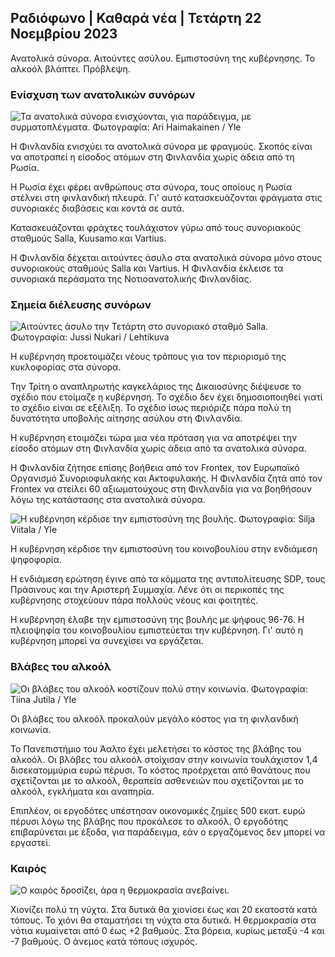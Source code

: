 ## Ραδιόφωνο \| Καθαρά νέα \| Τετάρτη 22 Νοεμβρίου 2023

Ανατολικά σύνορα. Αιτούντες ασύλου. Εμπιστοσύνη της κυβέρνησης. Το αλκοόλ βλάπτει. Πρόβλεψη.

### Ενίσχυση των ανατολικών συνόρων

![Τα ανατολικά σύνορα ενισχύονται, για παράδειγμα, με συρματοπλέγματα. Φωτογραφία: Ari Haimakainen / Yle](https://images.cdn.yle.fi/image/upload/c_crop,h_3078,w_5472,x_0,y_157/ar_1.777777777777777,c_fill,g_701,wh_1q_auto:eco/f_auto/fl_lossy/v1700489748/39-1203622655b691ed016a)

Η Φινλανδία ενισχύει τα ανατολικά σύνορα με φραγμούς. Σκοπός είναι να αποτραπεί η είσοδος ατόμων στη Φινλανδία χωρίς άδεια από τη Ρωσία.

Η Ρωσία έχει φέρει ανθρώπους στα σύνορα, τους οποίους η Ρωσία στέλνει στη φινλανδική πλευρά. Γι' αυτό κατασκευάζονται φράγματα στις συνοριακές διαβάσεις και κοντά σε αυτά.

Κατασκευάζονται φράχτες τουλάχιστον γύρω από τους συνοριακούς σταθμούς Salla, Kuusamo και Vartius.

Η Φινλανδία δέχεται αιτούντες άσυλο στα ανατολικά σύνορα μόνο στους συνοριακούς σταθμούς Salla και Vartius. Η Φινλανδία έκλεισε τα συνοριακά περάσματα της Νοτιοανατολικής Φινλανδίας.

### Σημεία διέλευσης συνόρων

![Αιτούντες άσυλο την Τετάρτη στο συνοριακό σταθμό Salla. Φωτογραφία: Jussi Nukari / Lehtikuva](https://images.cdn.yle.fi/image/upload/c_crop,h_2879,w_5119,x_0,y_429/ar_1.777777777777777,c_fill,g_501,0w_1q_auto:eco/f_auto/fl_lossy/v1700655653/39-1204918655df1f3cef50)

Η κυβέρνηση προετοιμάζει νέους τρόπους για τον περιορισμό της κυκλοφορίας στα σύνορα.

Την Τρίτη ο αναπληρωτής καγκελάριος της Δικαιοσύνης διέψευσε το σχέδιο που ετοίμαζε η κυβέρνηση. Το σχέδιο δεν έχει δημοσιοποιηθεί γιατί το σχέδιο είναι σε εξέλιξη. Το σχέδιο ίσως περιόριζε πάρα πολύ τη δυνατότητα υποβολής αίτησης ασύλου στη Φινλανδία.

Η κυβέρνηση ετοιμάζει τώρα μια νέα πρόταση για να αποτρέψει την είσοδο ατόμων στη Φινλανδία χωρίς άδεια από τα ανατολικά σύνορα.

Η Φινλανδία ζήτησε επίσης βοήθεια από τον Frontex, τον Ευρωπαϊκό Οργανισμό Συνοριοφυλακής και Ακτοφυλακής. Η Φινλανδία ζητά από τον Frontex να στείλει 60 αξιωματούχους στη Φινλανδία για να βοηθήσουν λόγω της κατάστασης στα ανατολικά σύνορα.

![Η κυβέρνηση κέρδισε την εμπιστοσύνη της βουλής. Φωτογραφία: Silja Viitala / Yle](https://images.cdn.yle.fi/image/upload/c_crop,h_2241,w_3983,x_0,y_325/ar_1.7777777777777777,c_fill,g_faces,h_pr_120.q_auto:eco/f_auto/fl_lossy/v1696934704/39-118409465252a7d6dc9d)

Η κυβέρνηση κέρδισε την εμπιστοσύνη του κοινοβουλίου στην ενδιάμεση ψηφοφορία.

Η ενδιάμεση ερώτηση έγινε από τα κόμματα της αντιπολίτευσης SDP, τους Πράσινους και την Αριστερή Συμμαχία. Λένε ότι οι περικοπές της κυβέρνησης στοχεύουν πάρα πολλούς νέους και φοιτητές.

Η κυβέρνηση έλαβε την εμπιστοσύνη της βουλής με ψήφους 96-76. Η πλειοψηφία του κοινοβουλίου εμπιστεύεται την κυβέρνηση. Γι' αυτό η κυβέρνηση μπορεί να συνεχίσει να εργάζεται.

### Βλάβες του αλκοόλ

![Οι βλάβες του αλκοόλ κοστίζουν πολύ στην κοινωνία. Φωτογραφία: Tiina Jutila / Yle](https://images.cdn.yle.fi/image/upload/c_crop,h_2944,w_5235,x_0,y_312/ar_1.7777777777777777,c_fill,g_faces,h_pr_1205q_auto:eco/f_auto/fl_lossy/v1700406169/39-1203003655a1febe291f)

Οι βλάβες του αλκοόλ προκαλούν μεγάλο κόστος για τη φινλανδική κοινωνία.

Το Πανεπιστήμιο του Άαλτο έχει μελετήσει το κόστος της βλάβης του αλκοόλ. Οι βλάβες του αλκοόλ στοίχισαν στην κοινωνία τουλάχιστον 1,4 δισεκατομμύρια ευρώ πέρυσι. Το κόστος προέρχεται από θανάτους που σχετίζονται με το αλκοόλ, θεραπεία ασθενειών που σχετίζονται με το αλκοόλ, εγκλήματα και αναπηρία.

Επιπλέον, οι εργοδότες υπέστησαν οικονομικές ζημίες 500 εκατ. ευρώ πέρυσι λόγω της βλάβης που προκάλεσε το αλκοόλ. Ο εργοδότης επιβαρύνεται με έξοδα, για παράδειγμα, εάν ο εργαζόμενος δεν μπορεί να εργαστεί.

### Καιρός

![Ο καιρός δροσίζει, άρα η θερμοκρασία ανεβαίνει.](https://images.cdn.yle.fi/image/upload/c_crop,h_1080,w_1919,x_0,y_0/ar_1.777777777777777,c_fill,g_50,w_1/dpr_1.0/q_auto:eco/f_auto/fl_lossy/v1700671048/39-1205140655e2e229bced)

Χιονίζει πολύ τη νύχτα. Στα δυτικά θα χιονίσει έως και 20 εκατοστά κατά τόπους. Το χιόνι θα σταματήσει τη νύχτα στα δυτικά. Η θερμοκρασία στα νότια κυμαίνεται από 0 έως +2 βαθμούς. Στα βόρεια, κυρίως μεταξύ -4 και -7 βαθμούς. Ο άνεμος κατά τόπους ισχυρός.